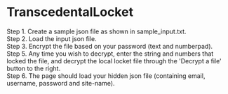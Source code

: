 # TranscedentalLocket

Step 1. Create a sample json file as shown in sample_input.txt.  
Step 2. Load the input json file.  
Step 3. Encrypt the file based on your password (text and numberpad).  
Step 5. Any time you wish to decrypt, enter the string and numbers that locked the file, and decrypt the local locket file through the 'Decrypt a file' button to the right.  
Step 6. The page should load your hidden json file (containing email, username, password and site-name).  
